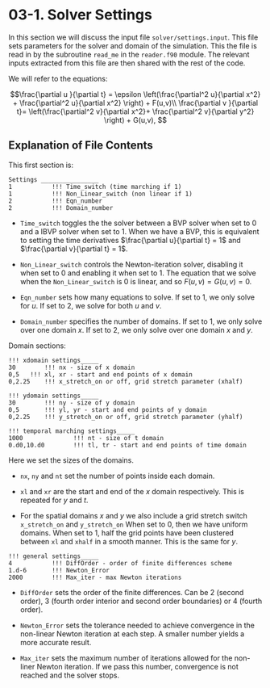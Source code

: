 # 03-1. Solver Settings

In this section we will discuss the input file `solver/settings.input`. This file sets parameters for the solver and domain of the simulation.
This the file is read in by the subroutine `read_me` in the `reader.f90` module. The relevant inputs extracted from this file are then shared with the rest of the code.

We will refer to the equations:

$$\frac{\partial u }{\partial t} = \epsilon \left(\frac{\partial^2 u}{\partial x^2} + \frac{\partial^2 u}{\partial x^2} \right) + F(u,v)\\
 \frac{\partial v }{\partial t}=  \left(\frac{\partial^2 v}{\partial x^2}+ \frac{\partial^2 v}{\partial y^2} \right) + G(u,v), $$
 

## Explanation of File Contents

This first section is:
```
Settings ________________
1           !!! Time_switch (time marching if 1)
1           !!! Non_Linear_switch (non linear if 1)
2           !!! Eqn_number
2           !!! Domain_number
```
 
 * `Time_switch` toggles the the solver between a BVP solver when set to 0 and a IBVP solver when set to 1. When we have a BVP, this is equivalent to setting the time derivatives $\frac{\partial u}{\partial t} = 1$ and $\frac{\partial v}{\partial t} = 1$.
   
 * `Non_Linear_switch` controls the Newton-iteration solver, disabling it when set to 0 and enabling it when set to 1. The equation that we solve when the `Non_Linear_switch` is 0 is linear, and so $F(u,v) = G(u,v) =0.$
   
 * `Eqn_number` sets how many equations to solve. If set to 1, we only solve for $u$. If set to 2, we solve for both $u$ and $v$.
   
 * `Domain_number` specifies the number of domains. If set to 1, we only solve over one domain $x$.  If set to 2, we only solve over one domain $x$ and $y$.

Domain sections:
```
!!! xdomain settings_____
30        !!! nx - size of x domain
0,5	  !!! xl, xr - start and end points of x domain
0,2.25    !!! x_stretch_on or off, grid stretch parameter (xhalf)

!!! ydomain settings_____
30        !!! ny - size of y domain
0,5       !!! yl, yr - start and end points of y domain
0,2.25    !!! y_stretch_on or off, grid stretch parameter (yhalf)

!!! temporal marching settings_____
1000              !!! nt - size of t domain
0.d0,10.d0        !!! tl, tr - start and end points of time domain
```
Here we set the sizes of the domains. 

  * `nx`, `ny` and `nt` set the number of points inside each domain.
    
  * `xl` and `xr` are the start and end of the $x$ domain respectively. This is repeated for $y$ and $t$.
    
  * For the spatial domains $x$ and $y$ we also include a grid stretch switch `x_stretch_on` and `y_stretch_on` When set to 0, then we have uniform domains. When set to 1, half the grid points have been clustered between `xl` and `xhalf` in a smooth manner. This is the same for $y$.

```
!!! general settings_____
4           !!! DiffOrder - order of finite differences scheme
1.d-6       !!! Newton_Error
2000        !!! Max_iter - max Newton iterations
```
   * `DiffOrder` sets the order of the finite differences. Can be 2 (second order), $3$ (fourth order interior and second order boundaries) or $4$ (fourth order).
     
   * `Newton_Error` sets the tolerance needed to achieve convergence in the non-linear Newton iteration at each step. A smaller number yields a more accurate result.
     
   * `Max_iter` sets the maximum number of iterations allowed for the non-liner Newton iteration. If we pass this number, convergence is not reached and the solver stops.
